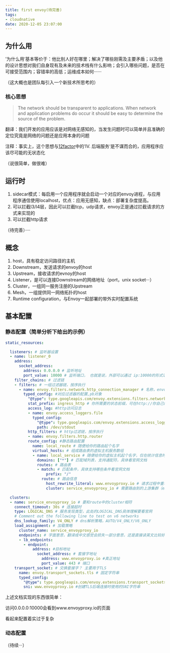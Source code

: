```yaml
---
title: first envoy(待完善)
tags:
- cloudnative
date: 2020-12-05 23:07:00
---
```


## 为什么用

’为什么用‘基本等价于：他比别人好在哪里；解决了哪些刚需及主要矛盾；以及他的设计思想对我们自身现有及未来的技术栈有什么影响；会引入哪些问题，是否在可接受范围内；容错率的高低；运维成本如何······

（这大概也是团队每引入一个新技术所思考的）

### 核心思想

> The network should be transparent to applications. When network and application problems do occur it should be easy to determine the source of the problem.

翻译：我们开发的应用应该是对网络无感知的，当发生问题时可以简单并且准确的定位究竟是网络的问题还是应用本身的问题

注释：事实上，这个思想与[12factor](https://12factor.net/zh_cn/)中的’IV. 后端服务‘是不谋而合的，应用程序应该尽可能的无状态化

（说很简单，做很难）

## 运行时

1. sidecar模式：每启用一个应用程序就会启动一个对应的envoy进程，与应用程序通信使用localhost，优点：应用无感知，缺点：部署复杂度提高。
2. 可以拦截l3/l4层，因此可以拦截tcp，udp请求，envoy正是通过拦截请求的方式来实现的
3. 可以拦截http请求



（待完善）····



## 概念

1. host，具有稳定访问路径的主机
2. Downstream，发送请求的envoy的host
3. Upstream，接收请求的evnoy的host
4. Listener，是可以连接Downstream的网络地址（port，unix socket···）
5. Cluster，一组同一服务注册的Upstream
6. Mesh，一组提供同一网络拓扑的host
7. Runtime configuration，与Envoy一起部署的带外实时配置系统



## 基本配置

### 静态配置（简单分析下给出的示例）

```yaml
static_resources:

  listeners: # 监听器设置
  - name: listener_0
    address:
      socket_address:
        address: 0.0.0.0 # 监听地址
        port_value: 10000 # 监听端口， 也就是说，外部可以通过 ip:10000的形式访问
    filter_chains: # 过滤链
    - filters: # 一组过滤器链，按序执行
      - name: envoy.filters.network.http_connection_manager # 名称，envoy支持的
        typed_config: #对应过滤器的配置,pb对象
          "@type": type.googleapis.com/envoy.extensions.filters.network.http_connection_manager.v3.HttpConnectionManager
          stat_prefix: ingress_http # 你所需要的状态前缀，可在http://你自己的admin-ui/stats下看到
          access_log: #http访问日志
          - name: envoy.access_loggers.file
            typed_config:
              "@type": type.googleapis.com/envoy.extensions.access_loggers.file.v3.FileAccessLog
              path: /dev/stdout
          http_filters: # http过滤链，按序执行
          - name: envoy.filters.http.router
          route_config: #静态路由配置
            name: local_route # 随便给你的路由起个名字
            virtual_hosts: # 组成路由表的虚拟主机服务数组
            - name: local_service # 随便给你的虚拟主机起个名字，仅在统计信息时使用
              domains: ["*"] # 匹配域列表，支持通配符，具体看官网文档
              routes: # 路由表
              - match: # 匹配条件，具体支持哪些条件看官网文档
                  prefix: "/"
                route: # 路由信息
                  host_rewrite_literal: www.envoyproxy.io # 请求过程中重写http host header
                  cluster: service_envoyproxy_io # 需要路由到的上游集群（envoy概念中的集群）

  clusters:
  - name: service_envoyproxy_io # 要和route中的cluster相符
    connect_timeout: 30s # 连接超时
    type: LOGICAL_DNS # 服务发现类型，此处的LOGICAL_DNS具体理解要看官网
    # Comment out the following line to test on v6 networks
    dns_lookup_family: V4_ONLY # dns解析策略，AUTO/V4_ONLY/V6_ONLY
    load_assignment: # 加载策略
      cluster_name: service_envoyproxy_io
      endpoints: # 字面意思，翻译成中文感觉会损失一部分意思，还是直接读英文比较好
      - lb_endpoints:
        - endpoint:
            address: #目标地址
              socket_address: # 套接字地址
                address: www.envoyproxy.io #真正地址
                port_value: 443 # 端口
    transport_socket: # 交换套接字？ 主要用于TLS
      name: envoy.transport_sockets.tls # 固定字符串
      typed_config:
        "@type": type.googleapis.com/envoy.extensions.transport_sockets.tls.v3.UpstreamTlsContext
        sni: www.envoyproxy.io #创建TLS后端连接时使用的SNI字符串
```

上述文档实现的东西很简单：

访问0.0.0.0:10000会看到www.envoyproxy.io的页面

看起来配置着实过于复杂

### 动态配置

（待续···）
